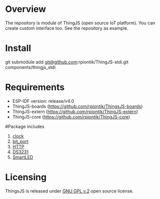 # Overview
The repository is module of ThingJS (open source IoT platform). 
You can create custom interface too. See the repository as example.

# Install
git submodule add git@github.com:rpiontik/ThingJS-stdi.git components/thingjs_stdi

# Requirements
* ESP-IDF version: release/v4.0
* ThingJS-boards (https://github.com/rpiontik/ThingsJS-boards)
* ThingJS-extern (https://github.com/rpiontik/ThingJS-extern)
* ThingJS-core (https://github.com/rpiontik/ThingJS-core)

#Package includes
1. [clock](/implementation/CLOCK.md)
2. [bit_port](/implementation/BIT_PORT.md)
3. [HTTP](/implementation/HTTP.md)
4. [DS3231](/implementation/DS3231.md)
5. [SmartLED](/implementation/SMART_LED.md)

# Licensing

ThingsJS is released under
[GNU GPL v.2](http://www.gnu.org/licenses/old-licenses/gpl-2.0.html)
open source license.




